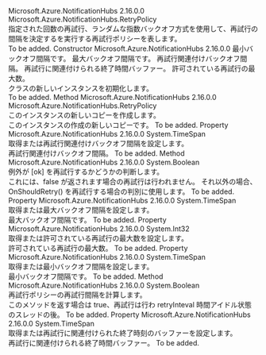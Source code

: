 <Type Name="RetryExponential" FullName="Microsoft.Azure.NotificationHubs.RetryExponential">
  <TypeSignature Language="C#" Value="public sealed class RetryExponential : Microsoft.Azure.NotificationHubs.RetryPolicy" />
  <TypeSignature Language="ILAsm" Value=".class public auto ansi sealed beforefieldinit RetryExponential extends Microsoft.Azure.NotificationHubs.RetryPolicy" />
  <TypeSignature Language="DocId" Value="T:Microsoft.Azure.NotificationHubs.RetryExponential" />
  <TypeSignature Language="VB.NET" Value="Public NotInheritable Class RetryExponential&#xA;Inherits RetryPolicy" />
  <TypeSignature Language="F#" Value="type RetryExponential = class&#xA;    inherit RetryPolicy" />
  <AssemblyInfo>
    <AssemblyName>Microsoft.Azure.NotificationHubs</AssemblyName>
    <AssemblyVersion>2.16.0.0</AssemblyVersion>
  </AssemblyInfo>
  <Base>
    <BaseTypeName>Microsoft.Azure.NotificationHubs.RetryPolicy</BaseTypeName>
  </Base>
  <Interfaces />
  <Docs>
    <summary>指定された回数の再試行、ランダムな指数バックオフ方式を使用して、再試行の間隔を決定するを実行する再試行ポリシーを表します。</summary>
    <remarks>To be added.</remarks>
  </Docs>
  <Members>
    <Member MemberName=".ctor">
      <MemberSignature Language="C#" Value="public RetryExponential (TimeSpan minBackoff, TimeSpan maxBackoff, TimeSpan deltaBackoff, TimeSpan terminationTimeBuffer, int maxRetryCount);" />
      <MemberSignature Language="ILAsm" Value=".method public hidebysig specialname rtspecialname instance void .ctor(valuetype System.TimeSpan minBackoff, valuetype System.TimeSpan maxBackoff, valuetype System.TimeSpan deltaBackoff, valuetype System.TimeSpan terminationTimeBuffer, int32 maxRetryCount) cil managed" />
      <MemberSignature Language="DocId" Value="M:Microsoft.Azure.NotificationHubs.RetryExponential.#ctor(System.TimeSpan,System.TimeSpan,System.TimeSpan,System.TimeSpan,System.Int32)" />
      <MemberSignature Language="VB.NET" Value="Public Sub New (minBackoff As TimeSpan, maxBackoff As TimeSpan, deltaBackoff As TimeSpan, terminationTimeBuffer As TimeSpan, maxRetryCount As Integer)" />
      <MemberSignature Language="F#" Value="new Microsoft.Azure.NotificationHubs.RetryExponential : TimeSpan * TimeSpan * TimeSpan * TimeSpan * int -&gt; Microsoft.Azure.NotificationHubs.RetryExponential" Usage="new Microsoft.Azure.NotificationHubs.RetryExponential (minBackoff, maxBackoff, deltaBackoff, terminationTimeBuffer, maxRetryCount)" />
      <MemberType>Constructor</MemberType>
      <AssemblyInfo>
        <AssemblyName>Microsoft.Azure.NotificationHubs</AssemblyName>
        <AssemblyVersion>2.16.0.0</AssemblyVersion>
      </AssemblyInfo>
      <Parameters>
        <Parameter Name="minBackoff" Type="System.TimeSpan" />
        <Parameter Name="maxBackoff" Type="System.TimeSpan" />
        <Parameter Name="deltaBackoff" Type="System.TimeSpan" />
        <Parameter Name="terminationTimeBuffer" Type="System.TimeSpan" />
        <Parameter Name="maxRetryCount" Type="System.Int32" />
      </Parameters>
      <Docs>
        <param name="minBackoff">最小バックオフ間隔です。</param>
        <param name="maxBackoff">最大バックオフ間隔です。</param>
        <param name="deltaBackoff">再試行関連付けバックオフ間隔。</param>
        <param name="terminationTimeBuffer">再試行に関連付けられる終了時間バッファー。</param>
        <param name="maxRetryCount">許可されている再試行の最大数。</param>
        <summary><see cref="T:Microsoft.Azure.NotificationHubs.RetryExponential" /> クラスの新しいインスタンスを初期化します。</summary>
        <remarks>To be added.</remarks>
      </Docs>
    </Member>
    <Member MemberName="Clone">
      <MemberSignature Language="C#" Value="public override Microsoft.Azure.NotificationHubs.RetryPolicy Clone ();" />
      <MemberSignature Language="ILAsm" Value=".method public hidebysig virtual instance class Microsoft.Azure.NotificationHubs.RetryPolicy Clone() cil managed" />
      <MemberSignature Language="DocId" Value="M:Microsoft.Azure.NotificationHubs.RetryExponential.Clone" />
      <MemberSignature Language="VB.NET" Value="Public Overrides Function Clone () As RetryPolicy" />
      <MemberSignature Language="F#" Value="override this.Clone : unit -&gt; Microsoft.Azure.NotificationHubs.RetryPolicy" Usage="retryExponential.Clone " />
      <MemberType>Method</MemberType>
      <AssemblyInfo>
        <AssemblyName>Microsoft.Azure.NotificationHubs</AssemblyName>
        <AssemblyVersion>2.16.0.0</AssemblyVersion>
      </AssemblyInfo>
      <ReturnValue>
        <ReturnType>Microsoft.Azure.NotificationHubs.RetryPolicy</ReturnType>
      </ReturnValue>
      <Parameters />
      <Docs>
        <summary>このインスタンスの新しいコピーを作成します。</summary>
        <returns>このインスタンスの作成の新しいコピーです。</returns>
        <remarks>To be added.</remarks>
      </Docs>
    </Member>
    <Member MemberName="DeltaBackoff">
      <MemberSignature Language="C#" Value="public TimeSpan DeltaBackoff { get; }" />
      <MemberSignature Language="ILAsm" Value=".property instance valuetype System.TimeSpan DeltaBackoff" />
      <MemberSignature Language="DocId" Value="P:Microsoft.Azure.NotificationHubs.RetryExponential.DeltaBackoff" />
      <MemberSignature Language="VB.NET" Value="Public ReadOnly Property DeltaBackoff As TimeSpan" />
      <MemberSignature Language="F#" Value="member this.DeltaBackoff : TimeSpan" Usage="Microsoft.Azure.NotificationHubs.RetryExponential.DeltaBackoff" />
      <MemberType>Property</MemberType>
      <AssemblyInfo>
        <AssemblyName>Microsoft.Azure.NotificationHubs</AssemblyName>
        <AssemblyVersion>2.16.0.0</AssemblyVersion>
      </AssemblyInfo>
      <ReturnValue>
        <ReturnType>System.TimeSpan</ReturnType>
      </ReturnValue>
      <Docs>
        <summary>取得または再試行関連付けバックオフ間隔を設定します。</summary>
        <value>再試行関連付けバックオフ間隔。</value>
        <remarks>To be added.</remarks>
      </Docs>
    </Member>
    <Member MemberName="IsRetryableException">
      <MemberSignature Language="C#" Value="protected override bool IsRetryableException (Exception lastException);" />
      <MemberSignature Language="ILAsm" Value=".method familyhidebysig virtual instance bool IsRetryableException(class System.Exception lastException) cil managed" />
      <MemberSignature Language="DocId" Value="M:Microsoft.Azure.NotificationHubs.RetryExponential.IsRetryableException(System.Exception)" />
      <MemberSignature Language="VB.NET" Value="Protected Overrides Function IsRetryableException (lastException As Exception) As Boolean" />
      <MemberSignature Language="F#" Value="override this.IsRetryableException : Exception -&gt; bool" Usage="retryExponential.IsRetryableException lastException" />
      <MemberType>Method</MemberType>
      <AssemblyInfo>
        <AssemblyName>Microsoft.Azure.NotificationHubs</AssemblyName>
        <AssemblyVersion>2.16.0.0</AssemblyVersion>
      </AssemblyInfo>
      <ReturnValue>
        <ReturnType>System.Boolean</ReturnType>
      </ReturnValue>
      <Parameters>
        <Parameter Name="lastException" Type="System.Exception" />
      </Parameters>
      <Docs>
        <param name="lastException"></param>
        <summary>
            例外が [ok] を再試行するかどうかの判断します。
            </summary>
        <returns>
            これには、false が返されます場合の再試行は行われません。
            それ以外の場合、OnShouldRetry() を再試行する場合の判別に使用します。
            </returns>
        <remarks>To be added.</remarks>
      </Docs>
    </Member>
    <Member MemberName="MaximumBackoff">
      <MemberSignature Language="C#" Value="public TimeSpan MaximumBackoff { get; }" />
      <MemberSignature Language="ILAsm" Value=".property instance valuetype System.TimeSpan MaximumBackoff" />
      <MemberSignature Language="DocId" Value="P:Microsoft.Azure.NotificationHubs.RetryExponential.MaximumBackoff" />
      <MemberSignature Language="VB.NET" Value="Public ReadOnly Property MaximumBackoff As TimeSpan" />
      <MemberSignature Language="F#" Value="member this.MaximumBackoff : TimeSpan" Usage="Microsoft.Azure.NotificationHubs.RetryExponential.MaximumBackoff" />
      <MemberType>Property</MemberType>
      <AssemblyInfo>
        <AssemblyName>Microsoft.Azure.NotificationHubs</AssemblyName>
        <AssemblyVersion>2.16.0.0</AssemblyVersion>
      </AssemblyInfo>
      <ReturnValue>
        <ReturnType>System.TimeSpan</ReturnType>
      </ReturnValue>
      <Docs>
        <summary>取得または最大バックオフ間隔を設定します。</summary>
        <value>最大バックオフ間隔です。</value>
        <remarks>To be added.</remarks>
      </Docs>
    </Member>
    <Member MemberName="MaxRetryCount">
      <MemberSignature Language="C#" Value="public int MaxRetryCount { get; }" />
      <MemberSignature Language="ILAsm" Value=".property instance int32 MaxRetryCount" />
      <MemberSignature Language="DocId" Value="P:Microsoft.Azure.NotificationHubs.RetryExponential.MaxRetryCount" />
      <MemberSignature Language="VB.NET" Value="Public ReadOnly Property MaxRetryCount As Integer" />
      <MemberSignature Language="F#" Value="member this.MaxRetryCount : int" Usage="Microsoft.Azure.NotificationHubs.RetryExponential.MaxRetryCount" />
      <MemberType>Property</MemberType>
      <AssemblyInfo>
        <AssemblyName>Microsoft.Azure.NotificationHubs</AssemblyName>
        <AssemblyVersion>2.16.0.0</AssemblyVersion>
      </AssemblyInfo>
      <ReturnValue>
        <ReturnType>System.Int32</ReturnType>
      </ReturnValue>
      <Docs>
        <summary>取得または許可されている再試行の最大数を設定します。</summary>
        <value>許可されている再試行の最大数。</value>
        <remarks>To be added.</remarks>
      </Docs>
    </Member>
    <Member MemberName="MinimalBackoff">
      <MemberSignature Language="C#" Value="public TimeSpan MinimalBackoff { get; }" />
      <MemberSignature Language="ILAsm" Value=".property instance valuetype System.TimeSpan MinimalBackoff" />
      <MemberSignature Language="DocId" Value="P:Microsoft.Azure.NotificationHubs.RetryExponential.MinimalBackoff" />
      <MemberSignature Language="VB.NET" Value="Public ReadOnly Property MinimalBackoff As TimeSpan" />
      <MemberSignature Language="F#" Value="member this.MinimalBackoff : TimeSpan" Usage="Microsoft.Azure.NotificationHubs.RetryExponential.MinimalBackoff" />
      <MemberType>Property</MemberType>
      <AssemblyInfo>
        <AssemblyName>Microsoft.Azure.NotificationHubs</AssemblyName>
        <AssemblyVersion>2.16.0.0</AssemblyVersion>
      </AssemblyInfo>
      <ReturnValue>
        <ReturnType>System.TimeSpan</ReturnType>
      </ReturnValue>
      <Docs>
        <summary>取得または最小バックオフ間隔を設定します。</summary>
        <value>最小バックオフ間隔です。</value>
        <remarks>To be added.</remarks>
      </Docs>
    </Member>
    <Member MemberName="OnShouldRetry">
      <MemberSignature Language="C#" Value="protected override bool OnShouldRetry (TimeSpan remainingTime, int currentRetryCount, out TimeSpan retryInterval);" />
      <MemberSignature Language="ILAsm" Value=".method familyhidebysig virtual instance bool OnShouldRetry(valuetype System.TimeSpan remainingTime, int32 currentRetryCount, [out] valuetype System.TimeSpan&amp; retryInterval) cil managed" />
      <MemberSignature Language="DocId" Value="M:Microsoft.Azure.NotificationHubs.RetryExponential.OnShouldRetry(System.TimeSpan,System.Int32,System.TimeSpan@)" />
      <MemberSignature Language="VB.NET" Value="Protected Overrides Function OnShouldRetry (remainingTime As TimeSpan, currentRetryCount As Integer, ByRef retryInterval As TimeSpan) As Boolean" />
      <MemberSignature Language="F#" Value="override this.OnShouldRetry : TimeSpan * int *  -&gt; bool" Usage="retryExponential.OnShouldRetry (remainingTime, currentRetryCount, retryInterval)" />
      <MemberType>Method</MemberType>
      <AssemblyInfo>
        <AssemblyName>Microsoft.Azure.NotificationHubs</AssemblyName>
        <AssemblyVersion>2.16.0.0</AssemblyVersion>
      </AssemblyInfo>
      <ReturnValue>
        <ReturnType>System.Boolean</ReturnType>
      </ReturnValue>
      <Parameters>
        <Parameter Name="remainingTime" Type="System.TimeSpan" />
        <Parameter Name="currentRetryCount" Type="System.Int32" />
        <Parameter Name="retryInterval" Type="System.TimeSpan&amp;" RefType="out" />
      </Parameters>
      <Docs>
        <param name="remainingTime"></param>
        <param name="currentRetryCount"></param>
        <param name="retryInterval"></param>
        <summary>
            再試行ポリシーの再試行間隔を計算します。
            </summary>
        <returns>
            このメソッドを返す場合は true、再試行は行わ retryInteval 時間アイドル状態のスレッドの後。
            </returns>
        <remarks>To be added.</remarks>
      </Docs>
    </Member>
    <Member MemberName="TerminationTimeBuffer">
      <MemberSignature Language="C#" Value="public TimeSpan TerminationTimeBuffer { get; }" />
      <MemberSignature Language="ILAsm" Value=".property instance valuetype System.TimeSpan TerminationTimeBuffer" />
      <MemberSignature Language="DocId" Value="P:Microsoft.Azure.NotificationHubs.RetryExponential.TerminationTimeBuffer" />
      <MemberSignature Language="VB.NET" Value="Public ReadOnly Property TerminationTimeBuffer As TimeSpan" />
      <MemberSignature Language="F#" Value="member this.TerminationTimeBuffer : TimeSpan" Usage="Microsoft.Azure.NotificationHubs.RetryExponential.TerminationTimeBuffer" />
      <MemberType>Property</MemberType>
      <AssemblyInfo>
        <AssemblyName>Microsoft.Azure.NotificationHubs</AssemblyName>
        <AssemblyVersion>2.16.0.0</AssemblyVersion>
      </AssemblyInfo>
      <ReturnValue>
        <ReturnType>System.TimeSpan</ReturnType>
      </ReturnValue>
      <Docs>
        <summary>取得または再試行に関連付けられた終了時刻のバッファーを設定します。</summary>
        <value>再試行に関連付けられる終了時間バッファー。</value>
        <remarks>To be added.</remarks>
      </Docs>
    </Member>
  </Members>
</Type>